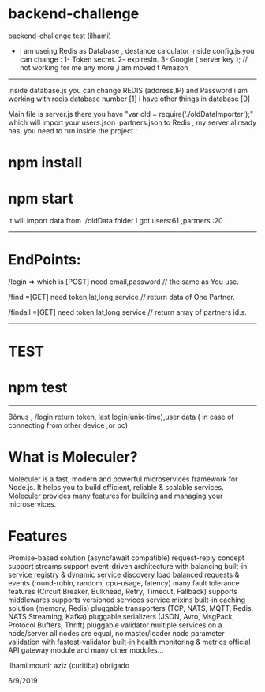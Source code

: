# backend-challenge
backend-challenge test (ilhami)

* i am useing Redis as Database , destance calculator 
inside config.js you can change :
1- Token secret.
2- expiresIn.
3- Google ( server key ); // not working for me any more ,i am moved t Amazon
---------
inside database.js you can change REDIS (address,IP)  and Password 
i am working with redis database number [1] i have other things in database [0]

Main file is server.js  there you have "var old = require('./oldDataImporter');" which will import your
users.json ,partners.json to Redis , my server allready has.
you need to run inside the project :

# npm install
# npm start

it will import data from ./oldData folder 
I got  users:61 ,partners :20


-------------------

# EndPoints:
/login => which is [POST] need  email,password   // the same as You use. 

/find =[GET] need  token,lat,long,service // return data of One Partner.

/findall =[GET] need  token,lat,long,service // return array of partners id.s.


-------
# TEST
# npm test 
---------------------
Bônus , /login return  token, last login(unix-time),user data ( in case of connecting from other device ,or pc)

# What is Moleculer?
Moleculer is a fast, modern and powerful microservices framework for Node.js. It helps you to build efficient, reliable & scalable services. Moleculer provides many features for building and managing your microservices.

# Features
Promise-based solution (async/await compatible)
request-reply concept
support streams
support event-driven architecture with balancing
built-in service registry & dynamic service discovery
load balanced requests & events (round-robin, random, cpu-usage, latency)
many fault tolerance features (Circuit Breaker, Bulkhead, Retry, Timeout, Fallback)
supports middlewares
supports versioned services
service mixins
built-in caching solution (memory, Redis)
pluggable transporters (TCP, NATS, MQTT, Redis, NATS Streaming, Kafka)
pluggable serializers (JSON, Avro, MsgPack, Protocol Buffers, Thrift)
pluggable validator
multiple services on a node/server
all nodes are equal, no master/leader node
parameter validation with fastest-validator
built-in health monitoring & metrics
official API gateway module and many other modules…


ilhami mounir aziz (curitiba)
obrigado

6/9/2019


